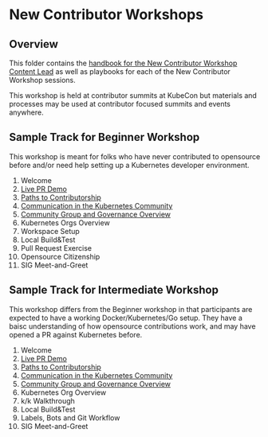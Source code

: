 # New Contributor Workshops


## Overview

This folder contains the [handbook for the New Contributor Workshop Content Lead](./new-contributor-workshop-lead.md) as well as playbooks for each of the New Contributor Workshop sessions.

This workshop is held at contributor summits at KubeCon but materials and processes may be used at contributor focused summits and events anywhere.

## Sample Track for Beginner Workshop

This workshop is meant for folks who have never contributed to opensource before and/or need help setting up a Kubernetes developer environment.

1. Welcome
1. [Live PR Demo](./live-pr-demo.md)
1. [Paths to Contributorship](./contributor-paths.md)
1. [Communication in the Kubernetes Community](./how-we-communicate.md)
1. [Community Group and Governance Overview](./community-groups.md)
1. Kubernetes Orgs Overview
1. Workspace Setup
1. Local Build&Test
1. Pull Request Exercise
1. Opensource Citizenship
1. SIG Meet-and-Greet

## Sample Track for Intermediate Workshop

This workshop differs from the Beginner workshop in that participants are expected to have a working Docker/Kubernetes/Go setup. They have a baisc understanding of how opensource contributions work, and may have opened a PR against Kubernetes before.

1. Welcome
1. [Live PR Demo](./live-pr-demo.md)
1. [Paths to Contributorship](./contributor-paths.md)
1. [Communication in the Kubernetes Community](./how-we-communicate.md)
1. [Community Group and Governance Overview](./community-groups.md)
1. Kubernetes Org Overview
1. k/k Walkthrough
1. Local Build&Test 
1. Labels, Bots and Git Workflow
1. SIG Meet-and-Greet